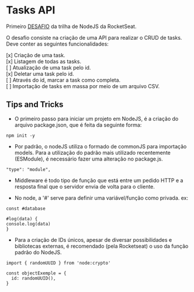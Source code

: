 # Tasks API

Primeiro
[DESAFIO](https://efficient-sloth-d85.notion.site/Desafio-01-2d48608f47644519a408b438b52d913f)
da trilha de NodeJS da RocketSeat.

O desafio consiste na criação de uma API para realizar o CRUD de tasks. Deve
conter as seguintes funcionalidades:

[x] Criação de uma task.  
[x] Listagem de todas as tasks.  
[ ] Atualização de uma task pelo id.  
[x] Deletar uma task pelo id.  
[ ] Através do id, marcar a task como completa.  
[ ] Importação de tasks em massa por meio de um arquivo CSV.

## Tips and Tricks

- O primeiro passo para iniciar um projeto em NodeJS, é a criação do arquivo
  package.json, que é feita da seguinte forma:

```
npm init -y
```

- Por padrão, o nodeJS utiliza o formado de commonJS para importação models.
  Para a utilização do padrão mais utilizado recentemente (ESModule), é
  necessário fazer uma alteração no package.js.

```
"type": "module",
```

- Middleware é todo tipo de função que está entre um pedido HTTP e a resposta
  final que o servidor envia de volta para o cliente.

- No node, a '#' serve para definir uma variável/função como privada. ex:

```
const #database

#log(data) {
console.log(data)
}
```

- Para a criação de IDs únicos, apesar de diversar possibilidades e bibliotecas
  externas, é recomendado (pela Rocketseat) o uso da função padrão do NodeJS.

```
import { randomUUID } from 'node:crypto'

const objectExemple = {
  id: randomUUID(),
}
```
